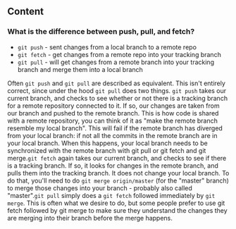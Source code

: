 ## Content

### What is the difference between push, pull, and fetch?

- `git push` - sent changes from a local branch to a remote repo
- `git fetch` - get changes from a remote repo into your tracking branch
- `git pull` - will get changes from a remote branch into your tracking branch and merge them into a local branch

Often `git push` and `git pull` are described as equivalent. This isn't entirely correct, since under the hood `git pull` does two things. `git push` takes our current branch, and checks to see whether or not there is a tracking branch for a remote repository connected to it. If so, our changes are taken from our branch and pushed to the remote branch. This is how code is shared with a remote repository, you can think of it as "make the remote branch resemble my local branch". This will fail if the remote branch has diverged from your local branch: if not all the commits in the remote branch are in your local branch. When this happens, your local branch needs to be synchronized with the remote branch with git pull or git fetch and git merge.`git fetch` again takes our current branch, and checks to see if there is a tracking branch. If so, it looks for changes in the remote branch, and pulls them into the tracking branch. It does not change your local branch. To do that, you'll need to do `git merge origin/master` (for the "master" branch) to merge those changes into your branch - probably also called "master".`git pull` simply does a `git fetch` followed immediately by `git merge`. This is often what we desire to do, but some people prefer to use git fetch followed by git merge to make sure they understand the changes they are merging into their branch before the merge happens.
